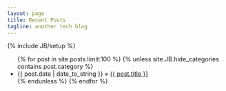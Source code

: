 ```yaml
---
layout: page
title: Recent Posts
tagline: another tech blog
---
```

{% include JB/setup %}

<ul class="posts">
  {% for post in site.posts limit:100 %}
  	{% unless site.JB.hide_categories contains post.category %}
  	  <li><span>{{ post.date | date_to_string }}</span> &raquo; <a href="{{ BASE_PATH }}{{ post.url }}">{{ post.title }}</a></li>
  	{% endunless %}
  {% endfor %}
</ul>
